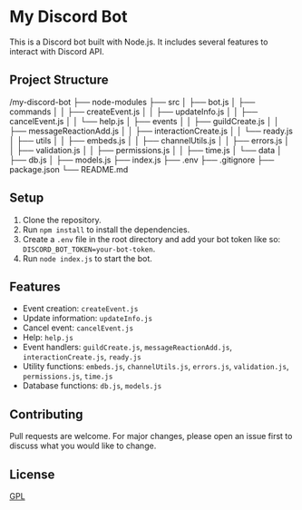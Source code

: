 # My Discord Bot

This is a Discord bot built with Node.js. It includes several features to interact with Discord API.

## Project Structure

/my-discord-bot
├── node-modules
├── src
│   ├── bot.js
│   ├── commands
│   │   ├── createEvent.js
│   │   ├── updateInfo.js
│   │   ├── cancelEvent.js
│   │   └── help.js
│   ├── events
│   │   ├── guildCreate.js
│   │   ├── messageReactionAdd.js
│   │   ├── interactionCreate.js
│   │   └── ready.js
│   ├── utils
│   │   ├── embeds.js
│   │   ├── channelUtils.js
│   │   ├── errors.js
│   │   ├── validation.js
│   │   ├── permissions.js
│   │   ├── time.js
│   └── data
│       ├── db.js
│       ├── models.js
├── index.js
├── .env
├── .gitignore
├── package.json
└── README.md


## Setup

1. Clone the repository.
2. Run `npm install` to install the dependencies.
3. Create a `.env` file in the root directory and add your bot token like so: `DISCORD_BOT_TOKEN=your-bot-token`.
4. Run `node index.js` to start the bot.

## Features

- Event creation: `createEvent.js`
- Update information: `updateInfo.js`
- Cancel event: `cancelEvent.js`
- Help: `help.js`
- Event handlers: `guildCreate.js`, `messageReactionAdd.js`, `interactionCreate.js`, `ready.js`
- Utility functions: `embeds.js`, `channelUtils.js`, `errors.js`, `validation.js`, `permissions.js`, `time.js`
- Database functions: `db.js`, `models.js`

## Contributing

Pull requests are welcome. For major changes, please open an issue first to discuss what you would like to change.

## License

[GPL](https://choosealicense.com/licenses/gpl-3.0/)
